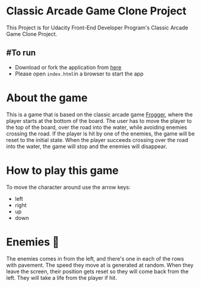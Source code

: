 # Classic Arcade Game Clone Project

This Project is for Udacity Front-End Developer Program's Classic Arcade Game Clone Project.

#To run
---------------------------
- Download or fork the application from [here](https://github.com/lizzie11212/frontend-nanodegree-arcade-game)
- Please open ```index.html```in a browser to start the app

# About the game
This is a game that is based on the classic arcade game [Frogger](https://en.wikipedia.org/wiki/Frogger), where the player starts at the bottom of the board. The user has to move the player to the top of the board, over the road into the water, while avoiding enemies crossing the road. If the player is hit by one of the enemies, the game will be reset to the initial state. When the player succeeds crossing over the road into the water, the game will stop and the enemies will disappear.

# How to play this game
To move the character around use the arrow keys:
- left
- right
- up
- down

# Enemies 🐞
The enemies comes in from the left, and there's one in each of the rows with pavement. The speed they move at is generated at random. When they leave the screen, their position gets reset so they will come back from the left. They will take a life from the player if hit.
